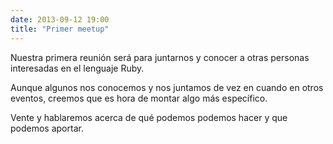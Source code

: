 ```yaml
---
date: 2013-09-12 19:00
title: "Primer meetup"
---
```


Nuestra primera reunión será para juntarnos y conocer a otras personas interesadas en el lenguaje Ruby.

Aunque algunos nos conocemos y nos juntamos de vez en cuando en otros eventos, creemos que es hora de montar algo más específico.

Vente y hablaremos acerca de qué podemos podemos hacer y que podemos aportar.
